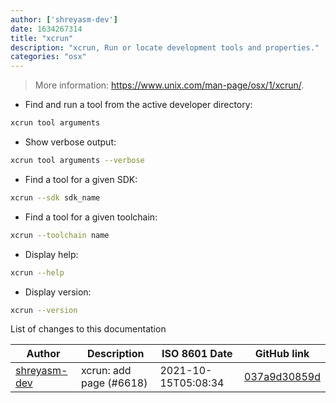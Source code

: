 ```yaml
---
author: ['shreyasm-dev']
date: 1634267314
title: "xcrun"
description: "xcrun, Run or locate development tools and properties."
categories: "osx"
---
```

> More information: <https://www.unix.com/man-page/osx/1/xcrun/>.

- Find and run a tool from the active developer directory:

```bash
xcrun tool arguments
```

- Show verbose output:

```bash
xcrun tool arguments --verbose
```

- Find a tool for a given SDK:

```bash
xcrun --sdk sdk_name
```

- Find a tool for a given toolchain:

```bash
xcrun --toolchain name
```

- Display help:

```bash
xcrun --help
```

- Display version:

```bash
xcrun --version
```
List of changes to this documentation


Author | Description | ISO 8601 Date | GitHub link
------|-----|-----|-----
[shreyasm-dev](mailto:62489066+shreyasm-dev@users.noreply.github.com) | xcrun: add page (#6618) | 2021-10-15T05:08:34 | [037a9d30859d](https://github.com/tldr-pages/tldr/commit/037a9d30859d4be491673325d57d23e1f97d99f6)

